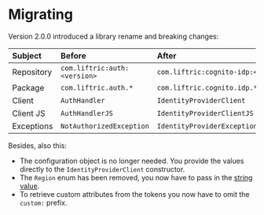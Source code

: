 # Migrating

Version 2.0.0 introduced a library rename and breaking changes:

| Subject      | Before | After     |
| :---        |  :---  |     :--- |
| Repository      | `com.liftric:auth:<version>` | `com.liftric:cognito-idp:<version>`   |
| Package   | `com.liftric.auth.*`        | `com.liftric.cognito.idp.*` |
| Client   | `AuthHandler`        | `IdentityProviderClient` |
| Client JS   | `AuthHandlerJS`        | `IdentityProviderClientJS` |
| Exceptions   | `NotAuthorizedException`        | `IdentityProviderException.NotAuthorized` |

Besides, also this:

- The configuration object is no longer needed. You provide the values directly to the `IdentityProviderClient` constructor.
- The `Region` enum has been removed, you now have to pass in the [string value](https://docs.aws.amazon.com/de_de/AWSEC2/latest/UserGuide/using-regions-availability-zones.html).
- To retrieve custom attributes from the tokens you now have to omit the `custom:` prefix.